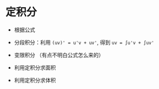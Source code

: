 # 定积分

* 根据公式

* 分段积分：利用 `(uv)' = u'v + uv'`, 得到 `uv = ∫u'v + ∫uv'`

* 变限积分 （有点不明白公式怎么来的）

* 利用定积分求面积

* 利用定积分求体积